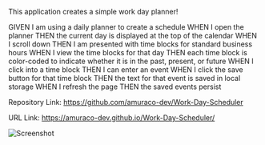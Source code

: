This application creates a simple work day planner!

GIVEN I am using a daily planner to create a schedule
WHEN I open the planner
THEN the current day is displayed at the top of the calendar
WHEN I scroll down
THEN I am presented with time blocks for standard business hours
WHEN I view the time blocks for that day
THEN each time block is color-coded to indicate whether it is in the past, present, or future
WHEN I click into a time block
THEN I can enter an event
WHEN I click the save button for that time block
THEN the text for that event is saved in local storage
WHEN I refresh the page
THEN the saved events persist

Repository Link: https://github.com/amuraco-dev/Work-Day-Scheduler

URL Link: https://amuraco-dev.github.io/Work-Day-Scheduler/


![Screenshot](https://i.ibb.co/fxPBzQ2/Screen-Shot-2021-09-27-at-2-19-58-PM.png)